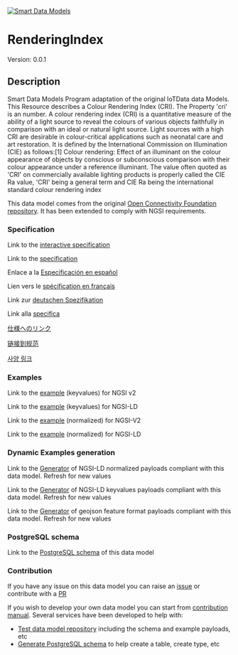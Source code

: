 [![Smart Data Models](https://smartdatamodels.org/wp-content/uploads/2022/01/SmartDataModels_logo.png "Logo")](https://smartdatamodels.org)
# RenderingIndex
Version: 0.0.1

## Description 

Smart Data Models Program adaptation of the original IoTData data Models. This Resource describes a Colour Rendering Index (CRI). The Property 'cri' is an number. A colour rendering index (CRI) is a quantitative measure of the ability of a light source to reveal the colours of various objects faithfully in comparison with an ideal or natural light source. Light sources with a high CRI are desirable in colour-critical applications such as neonatal care and art restoration. It is defined by the International Commission on Illumination (CIE) as follows:[1]  Colour rendering: Effect of an illuminant on the colour appearance of objects by conscious or subconscious comparison with their colour appearance under a reference illuminant. The value often quoted as 'CRI' on commercially available lighting products is properly called the CIE Ra value, 'CRI' being a general term and CIE Ra being the international standard colour rendering index

This data model comes from the original [Open Connectivity Foundation repository](https://github.com/openconnectivityfoundation/IoTDataModels). It has been extended to comply with NGSI requirements.
### Specification

Link to the [interactive specification](https://swagger.lab.fiware.org/?url=https://smart-data-models.github.io/dataModel.OCF/RenderingIndex/swagger.yaml)

Link to the [specification](https://github.com/smart-data-models/dataModel.OCF/blob/master/RenderingIndex/doc/spec.md)

Enlace a la [Especificación en español](https://github.com/smart-data-models/dataModel.OCF/blob/master/RenderingIndex/doc/spec_ES.md)

Lien vers le [spécification en français](https://github.com/smart-data-models/dataModel.OCF/blob/master/RenderingIndex/doc/spec_FR.md)

Link zur [deutschen Spezifikation](https://github.com/smart-data-models/dataModel.OCF/blob/master/RenderingIndex/doc/spec_DE.md)

Link alla [specifica](https://github.com/smart-data-models/dataModel.OCF/blob/master/RenderingIndex/doc/spec_IT.md)

[仕様へのリンク](https://github.com/smart-data-models/dataModel.OCF/blob/master/RenderingIndex/doc/spec_JA.md)

[链接到规范](https://github.com/smart-data-models/dataModel.OCF/blob/master/RenderingIndex/doc/spec_ZH.md)

[사양 링크](https://github.com/smart-data-models/dataModel.OCF/blob/master/RenderingIndex/doc/spec_KO.md)
### Examples

Link to the [example](https://smart-data-models.github.io/dataModel.OCF/RenderingIndex/examples/example.json) (keyvalues) for NGSI v2

Link to the [example](https://smart-data-models.github.io/dataModel.OCF/RenderingIndex/examples/example.jsonld) (keyvalues) for NGSI-LD

Link to the [example](https://smart-data-models.github.io/dataModel.OCF/RenderingIndex/examples/example-normalized.json) (normalized) for NGSI-V2

Link to the [example](https://smart-data-models.github.io/dataModel.OCF/RenderingIndex/examples/example-normalized.jsonld) (normalized) for NGSI-LD
### Dynamic Examples generation

Link to the [Generator](https://smartdatamodels.org/extra/ngsi-ld_generator.php?schemaUrl=https://raw.githubusercontent.com/smart-data-models/dataModel.OCF/master/RenderingIndex/schema.json&email=info@smartdatamodels.org) of NGSI-LD normalized payloads compliant with this data model. Refresh for new values

Link to the [Generator](https://smartdatamodels.org/extra/ngsi-ld_generator_keyvalues.php?schemaUrl=https://raw.githubusercontent.com/smart-data-models/dataModel.OCF/master/RenderingIndex/schema.json&email=info@smartdatamodels.org) of NGSI-LD keyvalues payloads compliant with this data model. Refresh for new values

Link to the [Generator](https://smartdatamodels.org/extra/geojson_features_generator.php?schemaUrl=https://raw.githubusercontent.com/smart-data-models/dataModel.OCF/master/RenderingIndex/schema.json&email=info@smartdatamodels.org) of geojson feature format payloads compliant with this data model. Refresh for new values
### PostgreSQL schema

Link to the [PostgreSQL schema](https://github.com/smart-data-models/dataModel.OCF/blob/master/RenderingIndex/schema.sql) of this data model
### Contribution

 If you have any issue on this data model you can raise an [issue](https://github.com/smart-data-models/dataModel.OCF/issues)  or contribute with a [PR](https://github.com/smart-data-models/dataModel.OCF/pulls)

 If you wish to develop your own data model you can start from [contribution manual](https://bit.ly/contribution_manual). Several services have been developed to help with: 
 - [Test data model repository](https://smartdatamodels.org/index.php/data-models-contribution-api/) including the schema and example payloads, etc
 - [Generate PostgreSQL schema](https://smartdatamodels.org/index.php/sql-service/) to help create a table, create type, etc